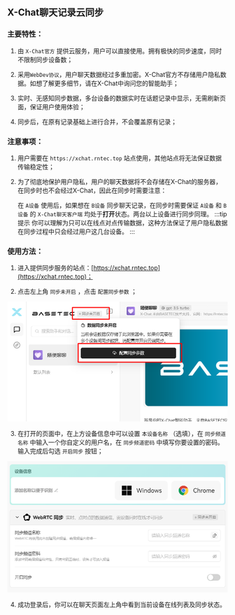 ## X-Chat聊天记录云同步

### 主要特性：
1. 由 `X-Chat官方` 提供云服务，用户可以直接使用。拥有极快的同步速度，同时不限制同步设备数；

2. 采用`WebDev协议`，用户聊天数据经过多重加密。X-Chat官方不存储用户隐私数据。如想了解更多细节，请在X-Chat中询问您的智能助手；

3. 实时、无感知同步数据，多台设备的数据实时在话题记录中显示，无需刷新页面，保证用户使用体验；

4. 同步后，在原有记录基础上进行合并，不会覆盖原有记录；


### 注意事项：
1. 用户需要在 `https://xchat.rntec.top` 站点使用，其他站点将无法保证数据传输稳定性；

2. 为了彻底地保护用户隐私，用户的聊天数据将不会存储在X-Chat的服务器，在同步时也不会经过X-Chat，因此在同步时需要注意：

   在 `A设备` 使用后，如果想在 `B设备` 同步聊天记录，在同步时需要保证 `A设备` 和 `B设备` 的 `X-Chat聊天客户端` 均处于**打开**状态。两台以上设备进行同步同理。
:::tip 提示
你可以理解为只可以在线点对点传输数据，这种方法保证了用户隐私数据在同步过程中只会经过用户这几台设备。
:::


### 使用方法：
1. 进入提供同步服务的站点：[https://xchat.rntec.top](https://xchat.rntec.top)；

2. 点击左上角 `同步未开启` ，点击 `配置同步参数` ；

![配置同步](/source/4.png)

3. 在打开的页面中，在上方设备信息中可以设置 `本设备名称` （选填），在 `同步频道名称` 中输入一个你自定义的用户名，在 `同步频道密码` 中填写你要设置的密码。输入完成后勾选 `开启同步` 按钮；

![配置同步](/source/5.png)

4. 成功登录后，你可以在聊天页面左上角中看到当前设备在线列表及同步状态。